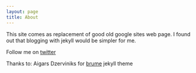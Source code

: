 ```yaml
---
layout: page
title: About
---
```


This site comes as replacement of good old google sites web page. I found out that blogging with jekyll would be simpler for me. 

Follow me on [twitter](https://twitter.com/sheihman)


Thanks to: Aigars Dzerviniks for [brume](http://jekyllthemes.org/themes/brume/) jekyll theme

